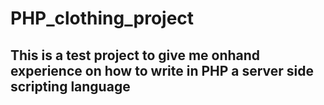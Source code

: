 ﻿# PHP_clothing_project
## This is a test project to give me onhand experience on how to write in PHP a server side scripting language
